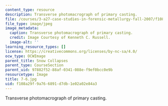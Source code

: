 ```yaml
---
content_type: resource
description: Transverse photomacrograph of primary casting.
file: /courses/3-a27-case-studies-in-forensic-metallurgy-fall-2007/f108a29f9a766891d7db1e02a02e84a3_7-6.jpg
file_type: image/jpeg
image_metadata:
  caption: Transverse photomacrograph of primary casting.
  credit: Image Courtesy of Kenneth C. Russell.
  image-alt: ''
learning_resource_types: []
license: https://creativecommons.org/licenses/by-nc-sa/4.0/
ocw_type: OCWImage
parent_title: Snow Collapses
parent_type: CourseSection
parent_uid: 97882f52-88af-0341-088e-f9ef0bcc0e9b
resourcetype: Image
title: 7-6.jpg
uid: f108a29f-9a76-6891-d7db-1e02a02e84a3
---
```

Transverse photomacrograph of primary casting.